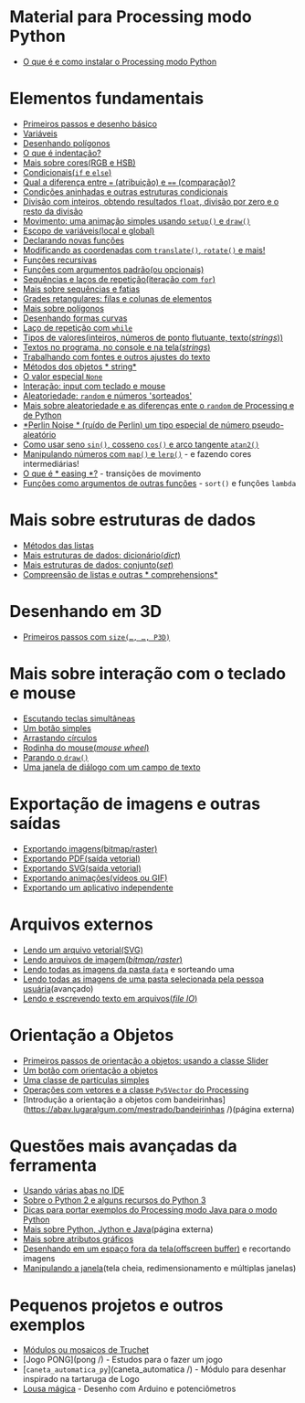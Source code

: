 # Material para Processing modo Python

- [O que é e como instalar o Processing modo Python](https://abav.lugaralgum.com/como-instalar-o-processing-modo-python/)

# Elementos fundamentais

- [Primeiros passos e desenho básico](desenho-basico_py.md)
- [Variáveis](variaveis.md)
- [Desenhando polígonos](poligonos_1.md)
- [O que é indentação?](indentacao.md)
- [Mais sobre cores(RGB e HSB)](mais_sobre_cores.md)
- [Condicionais(`if` e `else`)](condicionais_py.md)
- [Qual a diferença entre `=` (atribuição) e `==` (comparação)?](atribuicao-e-comparacao.md)
- [Condições aninhadas e outras estruturas condicionais](condicionais_2.md)
- [Divisão com inteiros, obtendo resultados `float`, divisão por zero e o resto da divisão](divisao.md)
- [Movimento: uma animação simples usando `setup()` e `draw()`](movimento_py.md)
- [Escopo de variáveis(local e global)](escopo_py.md)
- [Declarando novas funções](funcoes_py.md)
- [Modificando as coordenadas com `translate()`, `rotate()` e mais!](transformacoes_coordenadas.md)
- [Funções recursivas](recursao_py.md)
- [Funções com argumentos padrão(ou opcionais)](funcoes_2.md)
- [Sequências e laços de repetição(iteração com `for`)](lacos_py.md)
- [Mais sobre sequências e fatias](mais_sequencias.md)
- [Grades retangulares: filas e colunas de elementos](grades.md)
- [Mais sobre polígonos](poligonos_2.md)
- [Desenhando formas curvas](curvas.md)
- [Laço de repetição com `while`](while.md)
- [Tipos de valores(inteiros, números de ponto flutuante, texto(*strings*))](tipagem_py.md)
- [Textos no programa, no console e na tela(*strings*)](strings_py.md)
- [Trabalhando com fontes e outros ajustes do texto](tipografia.md)
- [Métodos dos objetos * string*](string_methods.md)
- [O valor especial `None`](None.md)
- [Interação: input com teclado e mouse](input_py.md)
- [Aleatoriedade: `random` e números 'sorteados'](aleatoriedade_1.md)
- [Mais sobre aleatoriedade e as diferenças ente o `random` de Processing e de Python](aleatoriedade_2.md)
- [*Perlin Noise * (ruído de Perlin) um tipo especial de número pseudo-aleatório](noise.md)
- [Como usar seno `sin()`, cosseno `cos()` e arco tangente `atan2()`](seno_cosseno_atan2.md)
- [Manipulando números com `map()` e `lerp()`](map_lerp.md) - e fazendo cores intermediárias!
- [O que é * easing *?](easing.md) - transições de movimento
- [Funções como argumentos de outras funções](funcoes-como-argumentos.md) - `sort()` e funções `lambda`

# Mais sobre estruturas de dados

- [Métodos das listas](list_methods.md)
- [Mais estruturas de dados: dicionário(_dict_)](dicionarios.md)
- [Mais estruturas de dados: conjunto(_set_)](conjuntos.md)
- [Compreensão de listas e outras * comprehensions*](comprehension.md)

# Desenhando em 3D

- [Primeiros passos com `size(…, …, P3D)`](desenho-3_d.md)

# Mais sobre interação com o teclado e mouse

- [Escutando teclas simultâneas](teclas_simultaneas.md)
- [Um botão simples](botao_simples.md)
- [Arrastando círculos](arrastando_circulos.md)
- [Rodinha do mouse(*mouse wheel*)](rodinha_mouse.md)
- [Parando o `draw()`](no_loop.md)
- [Uma janela de diálogo com um campo de texto](input_janela.md)

# Exportação de imagens e outras saídas

- [Exportando imagens(bitmap/raster)](exportando_imagem.md)
- [Exportando PDF(saída vetorial)](exportando_pdf.md)
- [Exportando SVG(saída vetorial)](exportando_svg.md)
- [Exportando animações(vídeos ou GIF)](exportar_animacoes.md)
- [Exportando um aplicativo independente](export_application.md)

# Arquivos externos

- [Lendo um arquivo vetorial(SVG)](recursos_vetoriais_externos.md)
- [Lendo arquivos de imagem(*bitmap/raster*)](imagens_externas.md)
- [Lendo todas as imagens da pasta `data`](imagens_externas_pasta2.md) e sorteando uma
- [Lendo todas as imagens de uma pasta selecionada pela pessoa usuária](imagens_externas_pasta.md)(avançado)
- [Lendo e escrevendo texto em arquivos(*file IO*)](file_io.md)

# Orientação a Objetos

- [Primeiros passos de orientação a objetos: usando a classe Slider](slider_com_oo.md)
- [Um botão com orientação a objetos](botao_com_oo.md)
- [Uma classe de partículas simples](particulas.md)
- [Operações com vetores e a classe `Py5Vector` do Processing](vetores.md)
- [Introdução a orientação a objetos com bandeirinhas](https://abav.lugaralgum.com/mestrado/bandeirinhas /)(página externa)

# Questões mais avançadas da ferramenta

- [Usando várias abas no IDE](modulos.md)
- [Sobre o Python 2 e alguns recursos do Python 3](futuro.md)
- [Dicas para portar exemplos do Processing modo Java para o modo Python](java_para_python.md)
- [Mais sobre Python, Jython e Java](http://arteprog.space/Processando-Processing/tutoriais-PT/python-Python_Jython_e_Java)(página externa)
- [Mais sobre atributos gráficos](mais_atributos_graficos.md)
- [Desenhando em um espaço fora da tela(offscreen buffer)](offscreen_buffer.md) e recortando imagens
- [Manipulando a janela](mais_que_size.md)(tela cheia, redimensionamento e múltiplas janelas)


# Pequenos projetos e outros exemplos

- [Módulos ou mosaicos de Truchet](truchet.md)
- [Jogo PONG](pong /) - Estudos para o fazer um jogo
- [`caneta_automatica_py`](caneta_automatica /) - Módulo para desenhar inspirado na tartaruga de Logo
- [Lousa mágica](https://abav.lugaralgum.com/lousa-magica) - Desenho com Arduino e potenciômetros

